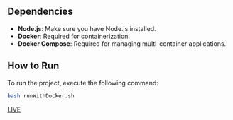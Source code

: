 ## Dependencies

- **Node.js**: Make sure you have Node.js installed.
- **Docker**: Required for containerization.
- **Docker Compose**: Required for managing multi-container applications.

## How to Run

To run the project, execute the following command:

```bash
bash runWithDocker.sh
```

[LIVE](http://14.225.215.106:3000)
